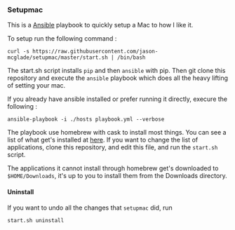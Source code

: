 ### Setupmac

This is a [Ansible](https://www.ansible.com/) playbook to quickly setup
a Mac to how I like it.

To setup run the following command :
```
curl -s https://raw.githubusercontent.com/jason-mcglade/setupmac/master/start.sh | /bin/bash
```

The start.sh script installs `pip` and then `ansible` with pip.
Then git clone this repository and execute the `ansible` playbook which does
all the heavy lifting of setting your mac.

If you already have ansible installed or prefer running it directly, execure the following :
```
ansible-playbook -i ./hosts playbook.yml --verbose
```

The playbook use homebrew with cask to install most things. You can see a list of
what get's installed at [here](https://raw.githubusercontent.com/jason-mcglade/setupmac/master/roles/setup/vars/main.yml). If you want to change the list of applications, clone
this repository, and edit this file, and run the `start.sh` script.

The applications it cannot install through homebrew get's downloaded to
`$HOME/Downloads`, it's up to you to install them from the Downloads directory.

#### Uninstall

If you want to undo all the changes that `setupmac` did, run

```
start.sh uninstall
```
